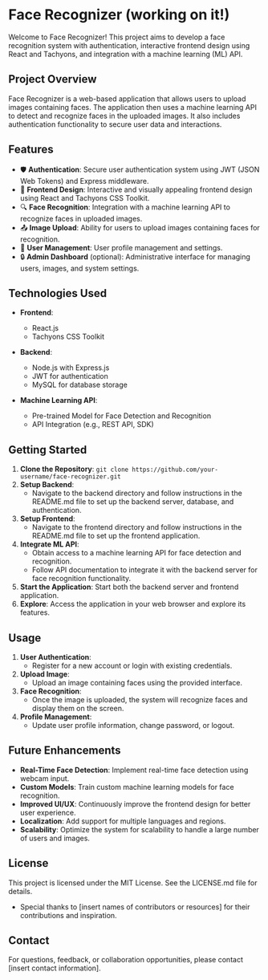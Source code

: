 # Face Recognizer (working on it!)

Welcome to Face Recognizer! This project aims to develop a face recognition system with authentication, interactive frontend design using React and Tachyons, and integration with a machine learning (ML) API.

## Project Overview

Face Recognizer is a web-based application that allows users to upload images containing faces. The application then uses a machine learning API to detect and recognize faces in the uploaded images. It also includes authentication functionality to secure user data and interactions.

## Features

- 🛡️ **Authentication**: Secure user authentication system using JWT (JSON Web Tokens) and Express middleware.
- 🎨 **Frontend Design**: Interactive and visually appealing frontend design using React and Tachyons CSS Toolkit.
- 🔍 **Face Recognition**: Integration with a machine learning API to recognize faces in uploaded images.
- 📤 **Image Upload**: Ability for users to upload images containing faces for recognition.
- 👤 **User Management**: User profile management and settings.
- 🔒 **Admin Dashboard** (optional): Administrative interface for managing users, images, and system settings.

## Technologies Used

- **Frontend**:
  - React.js
  - Tachyons CSS Toolkit

- **Backend**:
  - Node.js with Express.js
  - JWT for authentication
  - MySQL for database storage

- **Machine Learning API**:
  - Pre-trained Model for Face Detection and Recognition
  - API Integration (e.g., REST API, SDK)

## Getting Started

1. **Clone the Repository**: `git clone https://github.com/your-username/face-recognizer.git`
2. **Setup Backend**:
   - Navigate to the backend directory and follow instructions in the README.md file to set up the backend server, database, and authentication.
3. **Setup Frontend**:
   - Navigate to the frontend directory and follow instructions in the README.md file to set up the frontend application.
4. **Integrate ML API**:
   - Obtain access to a machine learning API for face detection and recognition.
   - Follow API documentation to integrate it with the backend server for face recognition functionality.
5. **Start the Application**: Start both the backend server and frontend application.
6. **Explore**: Access the application in your web browser and explore its features.

## Usage

1. **User Authentication**:
   - Register for a new account or login with existing credentials.
2. **Upload Image**:
   - Upload an image containing faces using the provided interface.
3. **Face Recognition**:
   - Once the image is uploaded, the system will recognize faces and display them on the screen.
4. **Profile Management**:
   - Update user profile information, change password, or logout.

## Future Enhancements

- **Real-Time Face Detection**: Implement real-time face detection using webcam input.
- **Custom Models**: Train custom machine learning models for face recognition.
- **Improved UI/UX**: Continuously improve the frontend design for better user experience.
- **Localization**: Add support for multiple languages and regions.
- **Scalability**: Optimize the system for scalability to handle a large number of users and images.

## License

This project is licensed under the MIT License. See the LICENSE.md file for details.

- Special thanks to [insert names of contributors or resources] for their contributions and inspiration.

## Contact

For questions, feedback, or collaboration opportunities, please contact [insert contact information].
